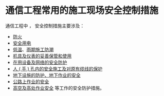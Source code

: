 # 通信工程常用的施工现场安全控制措施
通信工程中 ， 安全控制措施主要涉及：
- [防火](1.防火)
- [安全用电](2.安全用电)
- [低温](3.1.低温施工)、[雨期施工防潮](3.2雨期施工)
- [机具及仪表的妥善保管和使用](4.机具、仪表)
- [在用设备及网络的安全防护](5.在用通信设备、网络安全)
- [人 ( 手 ) 孔内的安全施工及对原有缆线的保护](6.防毒、防坠落、防原有线缆损坏)
- [地下设施的防护、地下作业的安全](7.地下设施)
- [公路上作业的安全](8.公路作业)
- [高空及高处作业安全](9.高处作业)
等工作的安全防护措施。